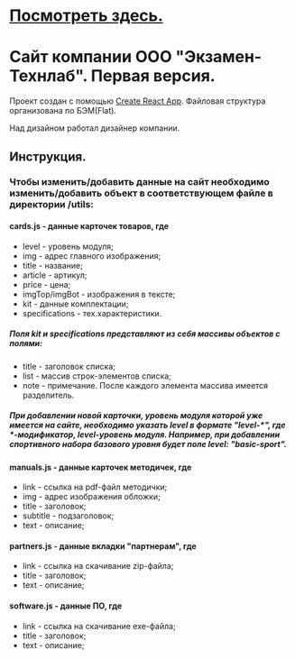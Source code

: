 # [Посмотреть здесь.](https://examen-technolab.ru/main)

# Сайт компании ООО "Экзамен-Технлаб". Первая версия.

Проект создан с помощью [Create React App](https://github.com/facebook/create-react-app).
Файловая структура организована по БЭМ(Flat).

Над дизайном работал дизайнер компании.

## Инструкция.

### Чтобы изменить/добавить данные на сайт необходимо изменить/добавить объект в соответствующем файле в директории /utils:

#### cards.js - данные карточек товаров, где
 - level - уровень модуля;
 - img - адрес главного изображения;
 - title - название;
 - article - артикул;
 - price - цена;
 - imgTop/imgBot - изображения в тексте;
 - kit - данные комплектации;
 - specifications - тех.характеристики.
##### Поля kit и specifications представляют из себя массивы объектов с полями:
 - title - заголовок списка;
 - list - массив строк-элементов списка;
 - note - примечание.
 После каждого элемента массива имеется разделитель. 
##### При добавлении новой карточки, уровень модуля которой уже имеется на сайте, необходимо указать level в формате "level-*", где *-модификатор, level-уровень модуля. Например, при добавлении спортивного набора базового уровня будет поле level: "basic-sport".

#### manuals.js - данные карточек методичек, где
 - link - ссылка на pdf-файл методички;
 - img - адрес изображения обложки;
 - title - заголовок;
 - subtitle - подзаголовок;
 - text - описание;

 #### partners.js - данные вкладки "партнерам", где
 - link - ссылка на скачивание zip-файла;
 - title - заголовок;
 - text - описание;

 #### software.js - данные ПО, где
 - link - ссылка на скачивание exe-файла;
 - title - заголовок;
 - text - описание;

